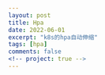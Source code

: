 ```yaml
---
layout: post
title: Hpa
date: 2022-06-01
excerpt: "k8s的hpa自动伸缩"
tags: [hpa]
comments: false
<!-- project: true -->
---
```


